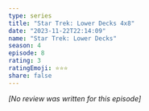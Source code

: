 ```yaml
---
type: series
title: "Star Trek: Lower Decks 4x8"
date: "2023-11-22T22:14:09"
name: "Star Trek: Lower Decks"
season: 4
episode: 8
rating: 3
ratingEmoji: ⭐️⭐️⭐️
share: false
---
```


_[No review was written for this episode]_
